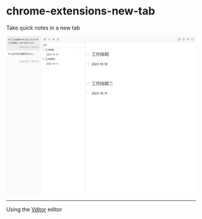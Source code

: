 # chrome-extensions-new-tab

Take quick notes in a new tab

![home](./screenshot/home.png)

---

Using the [Vditor](https://github.com/Vanessa219/vditor) editor

